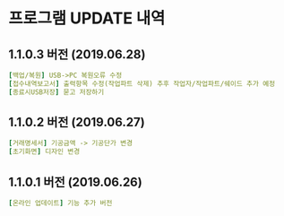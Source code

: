 # 프로그램 UPDATE 내역

## 1.1.0.3 버전 (2019.06.28)
```yml
[백업/복원] USB->PC 복원오류 수정
[접수내역보고서] 출력항목 수정(작업파트 삭제) 추후 작업자/작업파트/쉐이드 추가 예정
[종료시USB저장] 묻고 저장하기
```

## 1.1.0.2 버전 (2019.06.27)
```yml
[거래명세서] 기공금액 -> 기공단가 변경
[초기화면] 디자인 변경
```

## 1.1.0.1 버전 (2019.06.26)
```yml
[온라인 업데이트] 기능 추가 버전
```